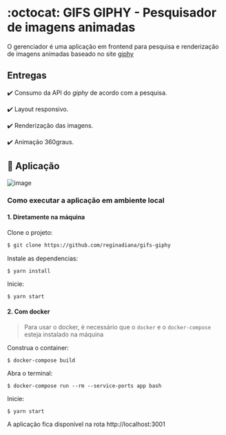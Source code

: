 # :octocat: GIFS GIPHY - Pesquisador de imagens animadas 

O gerenciador é uma aplicação em frontend para pesquisa e renderização de imagens animadas baseado no site [giphy](https://giphy.com/)

## Entregas

:heavy_check_mark: Consumo da API do _giphy_ de acordo com a pesquisa. 

:heavy_check_mark: Layout responsivo.

:heavy_check_mark: Renderização das imagens.

:heavy_check_mark: Animação 360graus.

## :iphone: Aplicação 

![image](https://user-images.githubusercontent.com/46378210/173581217-ec5c04bf-4dfa-41ac-8dcb-9f551086d7fa.png)

### Como executar a aplicação em ambiente local

#### 1. Diretamente na máquina

Clone o projeto:

```bash
$ git clone https://github.com/reginadiana/gifs-giphy
```

Instale as dependencias:

```
$ yarn install
```

Inicie:

```
$ yarn start
```

#### 2. Com docker

> Para usar o docker, é necessário que o `docker` e o `docker-compose` esteja instalado na máquina

Construa o container:
```
$ docker-compose build
```

Abra o terminal:
```
$ docker-compose run --rm --service-ports app bash  
```

Inicie: 

```
$ yarn start
```

A aplicação fica disponível na rota http://localhost:3001
